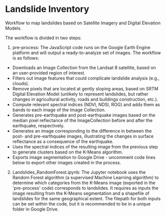 # Landslide Inventory
Workflow to map landslides based on Satellite Imagery and Digital Elevation Models.


The workflow is divided in two steps:

1. pre-process: The JavaScript code runs on the Google Earth Engine platform and will output a ready-to-analyze set of images. The workflow is as follows:
- Downloads an Image Collection from the Landsat 8 satellite, based on an user-provided region of interest.
- Filters out image features that could complicate landslide analysis (e.g., clouds).
- Remove pixels that are located at gently sloping areas, based on SRTM Digital Elevation Model (unlikely to represent landslides, but rather changes in agricultural activity, roads and buildings construction, etc.).
- Compute relevant spectral indices (NDVI, NDSI, ROG) and adds them as bands to each image of the Image Collection.
- Generates pre-earthquake and post-earthquake images based on the median pixel reflectance of the ImageCollection before and after the earthquake, respectively.
- Generates an image corresponding to the difference in between the post- and pre-earthquake images, illustrating the changes in surface reflectance as a consequence of the earthquake.
- Uses the spectral indices of the resulting image from the previous step to generate clusters based on the K-Means algorithm.
- Exports image segmentation to Google Drive - uncomment code lines below to export other images created in the process.

2. Landslides_RandomForest.ipynb: The Jupyter notebook uses the Random Forest algorithm (a supervised Machine Learning algorithm) to determine which categories from the K-Means image (exported in the 'pre-process' code) corresponds to landslides. It requires as inputs the image resulting from the K-Means segmentation and a shapefile of landslides for the same geographical extent. The filepath for both inputs can be set within the code, but it is recommended to be in a unique folder in Google Drive. 




